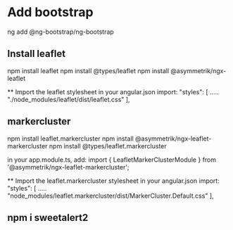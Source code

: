 # Add bootstrap

ng add @ng-bootstrap/ng-bootstrap

## Install leaflet

npm install leaflet
npm install @types/leaflet
npm install @asymmetrik/ngx-leaflet

** Import the leaflet stylesheet 
in your angular.json import:
"styles": [
               .....
              "./node_modules/leaflet/dist/leaflet.css"
            ],

## markercluster
npm install leaflet.markercluster
npm install @asymmetrik/ngx-leaflet-markercluster
npm install @types/leaflet.markercluster

in your app.module.ts, add: 
import { LeafletMarkerClusterModule } from '@asymmetrik/ngx-leaflet-markercluster'; 

** Import the leaflet.markercluster stylesheet 
in your angular.json import:
"styles": [
               .....
              "node_modules/leaflet.markercluster/dist/MarkerCluster.Default.css"
            ],




## npm i sweetalert2